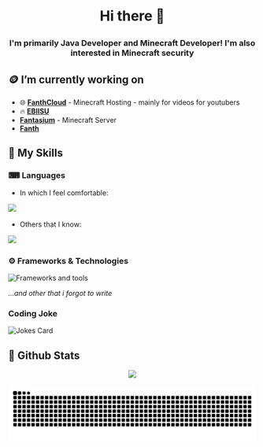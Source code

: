 # <p align="center">Hi there 👋</p>
### <p align="center">I'm primarily Java Developer and Minecraft Developer! I'm also interested in Minecraft security</p>

## 🪙 I’m currently working on
- 🌐 [**FanthCloud**](https://cloud.fanth.pl) - Minecraft Hosting - mainly for videos for youtubers
- 🔥 [**EBIISU**](https://ebiisu.pl)
- [**Fantasium**](https://fantasium.pl) - Minecraft Server
- [**Fanth**](https://fanth.pl)

## 🔨 My Skills
### ⌨ Languages
- In which I feel comfortable:

<img src="https://skillicons.dev/icons?i=java,typescript,javascript,rust,python&theme=dark">

- Others that I know:

<img src="https://skillicons.dev/icons?i=lua,html,css,cs&theme=dark">

### ⚙ Frameworks & Technologies
<img src="https://skillicons.dev/icons?i=gradle,maven,django,vue,nuxtjs,react,nextjs&theme=dark" alt="Frameworks and tools"/>

_...and other that i forgot to write_

### Coding Joke
<img src="https://readme-jokes.vercel.app/api" alt="Jokes Card" />

## 📄 Github Stats

<div align="center">
  <p><img src="https://github-readme-stats.vercel.app/api?username=EpicPlayerA10&show_icons=true&theme=merko"/></p>
  <picture>
    <source media="(prefers-color-scheme: dark)" srcset="https://raw.githubusercontent.com/EpicPlayerA10/EpicPlayerA10/output/github-contribution-grid-snake-dark.svg" />
    <source media="(prefers-color-scheme: light)" srcset="https://raw.githubusercontent.com/EpicPlayerA10/EpicPlayerA10/output/github-contribution-grid-snake.svg" />
    <img alt="github-snake" src="https://raw.githubusercontent.com/EpicPlayerA10/EpicPlayerA10/output/github-contribution-grid-snake.svg" />
  </picture>
</div>
